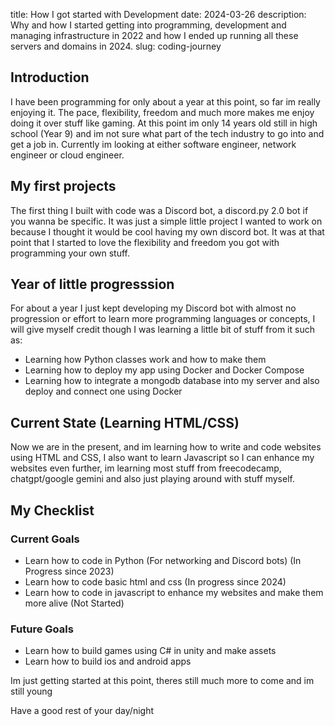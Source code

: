 title: How I got started with Development
date: 2024-03-26
description: Why and how I started getting into programming, development and managing infrastructure in 2022 and how I ended up running all these servers and domains in 2024.
slug: coding-journey

## Introduction
I have been programming for only about a year at this point, so far im really enjoying it. The pace, flexibility, freedom and much more makes me enjoy doing it over stuff like gaming. At this point im only 14 years old still in high school (Year 9) and im not sure what part of the tech industry to go into and get a job in. Currently im looking at either software engineer, network engineer or cloud engineer.

## My first projects
The first thing I built with code was a Discord bot, a discord.py 2.0 bot if you wanna be specific. It was just a simple little project I wanted to work on because I thought it would be cool having my own discord bot. It was at that point that I started to love the flexibility and freedom you got with programming your own stuff.

## Year of little progresssion
For about a year I just kept developing my Discord bot with almost no progression or effort to learn more programming languages or concepts, I will give myself credit though I was learning a little bit of stuff from it such as:

- Learning how Python classes work and how to make them
- Learning how to deploy my app using Docker and Docker Compose
- Learning how to integrate a mongodb database into my server and also deploy and connect one using Docker

## Current State (Learning HTML/CSS)
Now we are in the present, and im learning how to write and code websites using HTML and CSS, I also want to learn Javascript so I can enhance my websites even further, im learning most stuff from freecodecamp, chatgpt/google gemini and also just playing around with stuff myself.

## My Checklist
### Current Goals
- Learn how to code in Python (For networking and Discord bots) (In Progress since 2023)
- Learn how to code basic html and css (In progress since 2024)
- Learn how to code in javascript to enhance my websites and make them more alive (Not Started)
### Future Goals
- Learn how to build games using C# in unity and make assets
- Learn how to build ios and android apps

Im just getting started at this point, theres still much more to come and im still young

Have a good rest of your day/night

